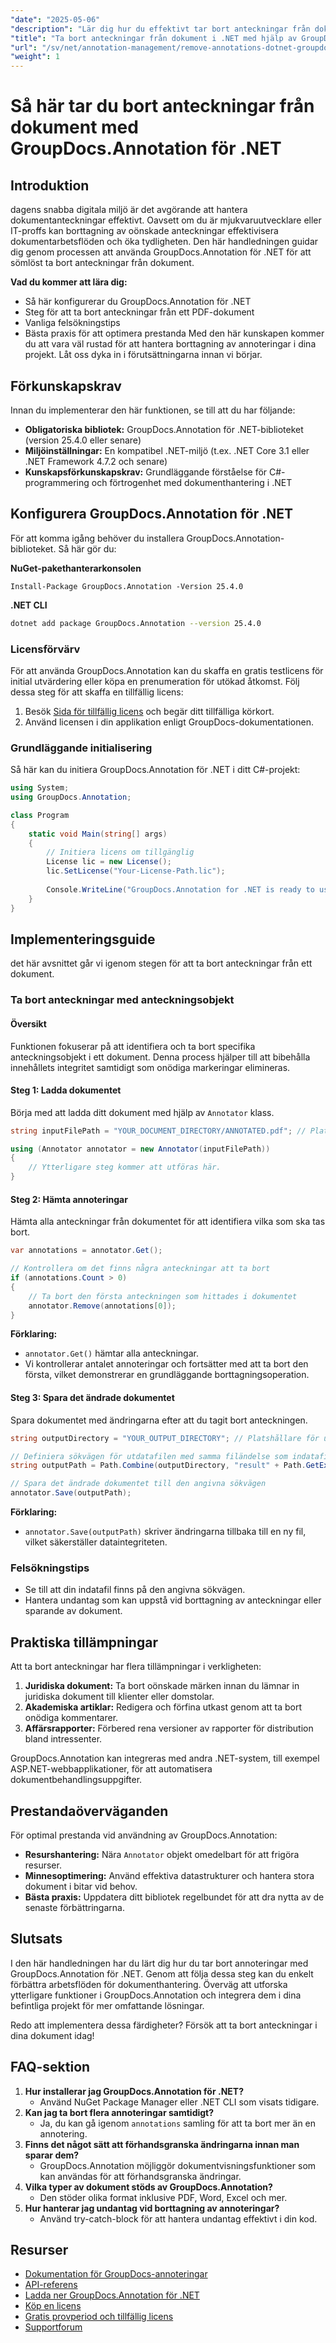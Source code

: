 ```yaml
---
"date": "2025-05-06"
"description": "Lär dig hur du effektivt tar bort anteckningar från dokument med GroupDocs.Annotation för .NET. Effektivisera dina dokumentarbetsflöden och öka tydligheten med den här omfattande guiden."
"title": "Ta bort anteckningar från dokument i .NET med hjälp av GroupDocs.Annotation"
"url": "/sv/net/annotation-management/remove-annotations-dotnet-groupdocs/"
"weight": 1
---
```


# Så här tar du bort anteckningar från dokument med GroupDocs.Annotation för .NET

## Introduktion
dagens snabba digitala miljö är det avgörande att hantera dokumentanteckningar effektivt. Oavsett om du är mjukvaruutvecklare eller IT-proffs kan borttagning av oönskade anteckningar effektivisera dokumentarbetsflöden och öka tydligheten. Den här handledningen guidar dig genom processen att använda GroupDocs.Annotation för .NET för att sömlöst ta bort anteckningar från dokument.

**Vad du kommer att lära dig:**
- Så här konfigurerar du GroupDocs.Annotation för .NET
- Steg för att ta bort anteckningar från ett PDF-dokument
- Vanliga felsökningstips
- Bästa praxis för att optimera prestanda
Med den här kunskapen kommer du att vara väl rustad för att hantera borttagning av annoteringar i dina projekt. Låt oss dyka in i förutsättningarna innan vi börjar.

## Förkunskapskrav
Innan du implementerar den här funktionen, se till att du har följande:

- **Obligatoriska bibliotek:** GroupDocs.Annotation för .NET-biblioteket (version 25.4.0 eller senare)
- **Miljöinställningar:** En kompatibel .NET-miljö (t.ex. .NET Core 3.1 eller .NET Framework 4.7.2 och senare)
- **Kunskapsförkunskapskrav:** Grundläggande förståelse för C#-programmering och förtrogenhet med dokumenthantering i .NET

## Konfigurera GroupDocs.Annotation för .NET
För att komma igång behöver du installera GroupDocs.Annotation-biblioteket. Så här gör du:

**NuGet-pakethanterarkonsolen**
```shell
Install-Package GroupDocs.Annotation -Version 25.4.0
```

**.NET CLI**
```bash
dotnet add package GroupDocs.Annotation --version 25.4.0
```

### Licensförvärv
För att använda GroupDocs.Annotation kan du skaffa en gratis testlicens för initial utvärdering eller köpa en prenumeration för utökad åtkomst. Följ dessa steg för att skaffa en tillfällig licens:
1. Besök [Sida för tillfällig licens](https://purchase.groupdocs.com/temporary-license/) och begär ditt tillfälliga körkort.
2. Använd licensen i din applikation enligt GroupDocs-dokumentationen.

### Grundläggande initialisering
Så här kan du initiera GroupDocs.Annotation för .NET i ditt C#-projekt:

```csharp
using System;
using GroupDocs.Annotation;

class Program
{
    static void Main(string[] args)
    {
        // Initiera licens om tillgänglig
        License lic = new License();
        lic.SetLicense("Your-License-Path.lic");
        
        Console.WriteLine("GroupDocs.Annotation for .NET is ready to use.");
    }
}
```

## Implementeringsguide
det här avsnittet går vi igenom stegen för att ta bort anteckningar från ett dokument.

### Ta bort anteckningar med anteckningsobjekt
#### Översikt
Funktionen fokuserar på att identifiera och ta bort specifika anteckningsobjekt i ett dokument. Denna process hjälper till att bibehålla innehållets integritet samtidigt som onödiga markeringar elimineras.

#### Steg 1: Ladda dokumentet
Börja med att ladda ditt dokument med hjälp av `Annotator` klass.

```csharp
string inputFilePath = "YOUR_DOCUMENT_DIRECTORY/ANNOTATED.pdf"; // Platshållare för sökväg till inmatningsfil

using (Annotator annotator = new Annotator(inputFilePath))
{
    // Ytterligare steg kommer att utföras här.
}
```

#### Steg 2: Hämta annoteringar
Hämta alla anteckningar från dokumentet för att identifiera vilka som ska tas bort.

```csharp
var annotations = annotator.Get();

// Kontrollera om det finns några anteckningar att ta bort
if (annotations.Count > 0)
{
    // Ta bort den första anteckningen som hittades i dokumentet
    annotator.Remove(annotations[0]);
}
```

**Förklaring:**
- `annotator.Get()` hämtar alla anteckningar.
- Vi kontrollerar antalet annoteringar och fortsätter med att ta bort den första, vilket demonstrerar en grundläggande borttagningsoperation.

#### Steg 3: Spara det ändrade dokumentet
Spara dokumentet med ändringarna efter att du tagit bort anteckningen.

```csharp
string outputDirectory = "YOUR_OUTPUT_DIRECTORY"; // Platshållare för utdatakatalog

// Definiera sökvägen för utdatafilen med samma filändelse som indatafilen
string outputPath = Path.Combine(outputDirectory, "result" + Path.GetExtension(inputFilePath));

// Spara det ändrade dokumentet till den angivna sökvägen
annotator.Save(outputPath);
```

**Förklaring:**
- `annotator.Save(outputPath)` skriver ändringarna tillbaka till en ny fil, vilket säkerställer dataintegriteten.

### Felsökningstips
- Se till att din indatafil finns på den angivna sökvägen.
- Hantera undantag som kan uppstå vid borttagning av anteckningar eller sparande av dokument.
  
## Praktiska tillämpningar
Att ta bort anteckningar har flera tillämpningar i verkligheten:

1. **Juridiska dokument:** Ta bort oönskade märken innan du lämnar in juridiska dokument till klienter eller domstolar.
2. **Akademiska artiklar:** Redigera och förfina utkast genom att ta bort onödiga kommentarer.
3. **Affärsrapporter:** Förbered rena versioner av rapporter för distribution bland intressenter.

GroupDocs.Annotation kan integreras med andra .NET-system, till exempel ASP.NET-webbapplikationer, för att automatisera dokumentbehandlingsuppgifter.

## Prestandaöverväganden
För optimal prestanda vid användning av GroupDocs.Annotation:
- **Resurshantering:** Nära `Annotator` objekt omedelbart för att frigöra resurser.
- **Minnesoptimering:** Använd effektiva datastrukturer och hantera stora dokument i bitar vid behov.
- **Bästa praxis:** Uppdatera ditt bibliotek regelbundet för att dra nytta av de senaste förbättringarna.

## Slutsats
I den här handledningen har du lärt dig hur du tar bort annoteringar med GroupDocs.Annotation för .NET. Genom att följa dessa steg kan du enkelt förbättra arbetsflöden för dokumenthantering. Överväg att utforska ytterligare funktioner i GroupDocs.Annotation och integrera dem i dina befintliga projekt för mer omfattande lösningar.

Redo att implementera dessa färdigheter? Försök att ta bort anteckningar i dina dokument idag!

## FAQ-sektion
1. **Hur installerar jag GroupDocs.Annotation för .NET?**
   - Använd NuGet Package Manager eller .NET CLI som visats tidigare.
2. **Kan jag ta bort flera annoteringar samtidigt?**
   - Ja, du kan gå igenom `annotations` samling för att ta bort mer än en annotering.
3. **Finns det något sätt att förhandsgranska ändringarna innan man sparar dem?**
   - GroupDocs.Annotation möjliggör dokumentvisningsfunktioner som kan användas för att förhandsgranska ändringar.
4. **Vilka typer av dokument stöds av GroupDocs.Annotation?**
   - Den stöder olika format inklusive PDF, Word, Excel och mer.
5. **Hur hanterar jag undantag vid borttagning av annoteringar?**
   - Använd try-catch-block för att hantera undantag effektivt i din kod.

## Resurser
- [Dokumentation för GroupDocs-annoteringar](https://docs.groupdocs.com/annotation/net/)
- [API-referens](https://reference.groupdocs.com/annotation/net/)
- [Ladda ner GroupDocs.Annotation för .NET](https://releases.groupdocs.com/annotation/net/)
- [Köp en licens](https://purchase.groupdocs.com/buy)
- [Gratis provperiod och tillfällig licens](https://releases.groupdocs.com/annotation/net/)
- [Supportforum](https://forum.groupdocs.com/c/annotation/)